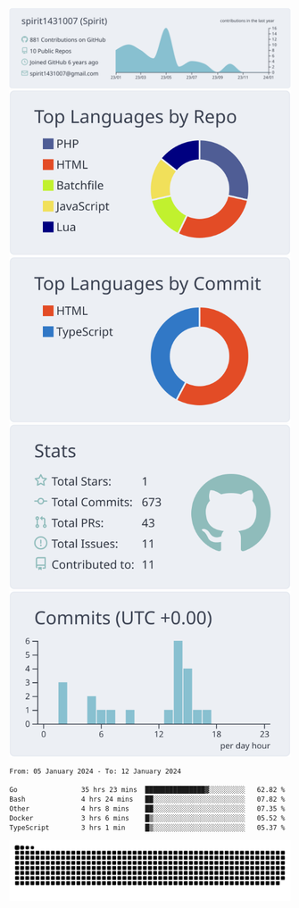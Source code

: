 [![](https://raw.githubusercontent.com/spirit1431007/spirit1431007/master/profile-summary-card-output/nord_bright/0-profile-details.svg)](https://git.io/spiritx)
[![](https://raw.githubusercontent.com/spirit1431007/spirit1431007/master/profile-summary-card-output/nord_bright/1-repos-per-language.svg)](https://git.io/spiritx) [![](https://raw.githubusercontent.com/spirit1431007/spirit1431007/master/profile-summary-card-output/nord_bright/2-most-commit-language.svg)](https://git.io/spiritx)
[![](https://raw.githubusercontent.com/spirit1431007/spirit1431007/master/profile-summary-card-output/nord_bright/3-stats.svg)](https://git.io/spiritx) [![](https://raw.githubusercontent.com/spirit1431007/spirit1431007/master/profile-summary-card-output/nord_bright/4-productive-time.svg)](https://git.io/spiritx)

<!--START_SECTION:waka-->

```txt
From: 05 January 2024 - To: 12 January 2024

Go                35 hrs 23 mins  ███████████████▓░░░░░░░░░   62.82 %
Bash              4 hrs 24 mins   ██░░░░░░░░░░░░░░░░░░░░░░░   07.82 %
Other             4 hrs 8 mins    ██░░░░░░░░░░░░░░░░░░░░░░░   07.35 %
Docker            3 hrs 6 mins    █▒░░░░░░░░░░░░░░░░░░░░░░░   05.52 %
TypeScript        3 hrs 1 min     █▒░░░░░░░░░░░░░░░░░░░░░░░   05.37 %
```

<!--END_SECTION:waka-->

![contribution](https://github.com/spirit1431007/spirit1431007/blob/output/github-contribution-grid-snake.svg)
